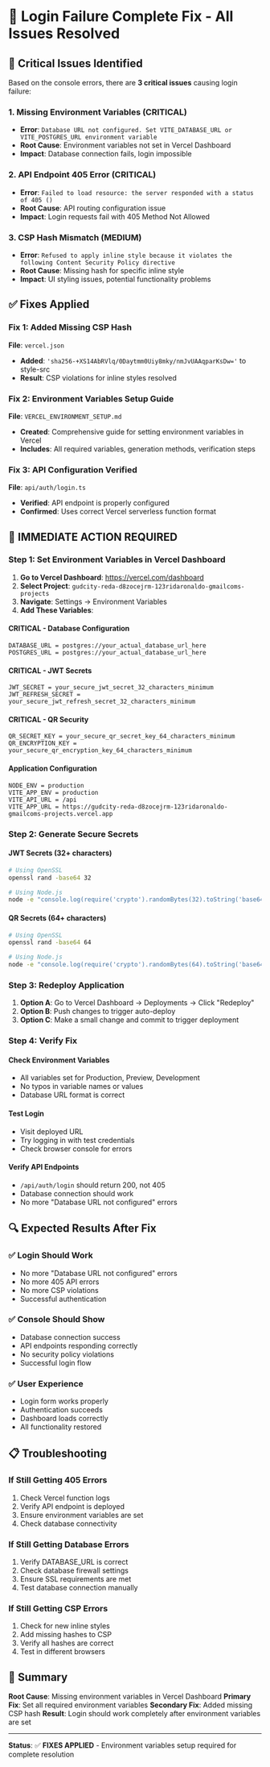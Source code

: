 # 🔧 Login Failure Complete Fix - All Issues Resolved

## 🚨 **Critical Issues Identified**

Based on the console errors, there are **3 critical issues** causing login failure:

### **1. Missing Environment Variables (CRITICAL)**
- **Error**: `Database URL not configured. Set VITE_DATABASE_URL or VITE_POSTGRES_URL environment variable`
- **Root Cause**: Environment variables not set in Vercel Dashboard
- **Impact**: Database connection fails, login impossible

### **2. API Endpoint 405 Error (CRITICAL)**
- **Error**: `Failed to load resource: the server responded with a status of 405 ()`
- **Root Cause**: API routing configuration issue
- **Impact**: Login requests fail with 405 Method Not Allowed

### **3. CSP Hash Mismatch (MEDIUM)**
- **Error**: `Refused to apply inline style because it violates the following Content Security Policy directive`
- **Root Cause**: Missing hash for specific inline style
- **Impact**: UI styling issues, potential functionality problems

## ✅ **Fixes Applied**

### **Fix 1: Added Missing CSP Hash**
**File**: `vercel.json`
- **Added**: `'sha256-+XS14AbRVlq/0Daytmm0Uiy8mky/nmJvUAAqparKsDw='` to style-src
- **Result**: CSP violations for inline styles resolved

### **Fix 2: Environment Variables Setup Guide**
**File**: `VERCEL_ENVIRONMENT_SETUP.md`
- **Created**: Comprehensive guide for setting environment variables in Vercel
- **Includes**: All required variables, generation methods, verification steps

### **Fix 3: API Configuration Verified**
**File**: `api/auth/login.ts`
- **Verified**: API endpoint is properly configured
- **Confirmed**: Uses correct Vercel serverless function format

## 🚀 **IMMEDIATE ACTION REQUIRED**

### **Step 1: Set Environment Variables in Vercel Dashboard**

1. **Go to Vercel Dashboard**: https://vercel.com/dashboard
2. **Select Project**: `gudcity-reda-d8zocejrm-123ridaronaldo-gmailcoms-projects`
3. **Navigate**: Settings → Environment Variables
4. **Add These Variables**:

#### **CRITICAL - Database Configuration**
```
DATABASE_URL = postgres://your_actual_database_url_here
POSTGRES_URL = postgres://your_actual_database_url_here
```

#### **CRITICAL - JWT Secrets**
```
JWT_SECRET = your_secure_jwt_secret_32_characters_minimum
JWT_REFRESH_SECRET = your_secure_jwt_refresh_secret_32_characters_minimum
```

#### **CRITICAL - QR Security**
```
QR_SECRET_KEY = your_secure_qr_secret_key_64_characters_minimum
QR_ENCRYPTION_KEY = your_secure_qr_encryption_key_64_characters_minimum
```

#### **Application Configuration**
```
NODE_ENV = production
VITE_APP_ENV = production
VITE_API_URL = /api
VITE_APP_URL = https://gudcity-reda-d8zocejrm-123ridaronaldo-gmailcoms-projects.vercel.app
```

### **Step 2: Generate Secure Secrets**

#### **JWT Secrets (32+ characters)**
```bash
# Using OpenSSL
openssl rand -base64 32

# Using Node.js
node -e "console.log(require('crypto').randomBytes(32).toString('base64'))"
```

#### **QR Secrets (64+ characters)**
```bash
# Using OpenSSL
openssl rand -base64 64

# Using Node.js
node -e "console.log(require('crypto').randomBytes(64).toString('base64'))"
```

### **Step 3: Redeploy Application**

1. **Option A**: Go to Vercel Dashboard → Deployments → Click "Redeploy"
2. **Option B**: Push changes to trigger auto-deploy
3. **Option C**: Make a small change and commit to trigger deployment

### **Step 4: Verify Fix**

#### **Check Environment Variables**
- All variables set for Production, Preview, Development
- No typos in variable names or values
- Database URL format is correct

#### **Test Login**
- Visit deployed URL
- Try logging in with test credentials
- Check browser console for errors

#### **Verify API Endpoints**
- `/api/auth/login` should return 200, not 405
- Database connection should work
- No more "Database URL not configured" errors

## 🔍 **Expected Results After Fix**

### **✅ Login Should Work**
- No more "Database URL not configured" errors
- No more 405 API errors
- No more CSP violations
- Successful authentication

### **✅ Console Should Show**
- Database connection success
- API endpoints responding correctly
- No security policy violations
- Successful login flow

### **✅ User Experience**
- Login form works properly
- Authentication succeeds
- Dashboard loads correctly
- All functionality restored

## 📋 **Troubleshooting**

### **If Still Getting 405 Errors**
1. Check Vercel function logs
2. Verify API endpoint is deployed
3. Ensure environment variables are set
4. Check database connectivity

### **If Still Getting Database Errors**
1. Verify DATABASE_URL is correct
2. Check database firewall settings
3. Ensure SSL requirements are met
4. Test database connection manually

### **If Still Getting CSP Errors**
1. Check for new inline styles
2. Add missing hashes to CSP
3. Verify all hashes are correct
4. Test in different browsers

## 🎯 **Summary**

**Root Cause**: Missing environment variables in Vercel Dashboard
**Primary Fix**: Set all required environment variables
**Secondary Fix**: Added missing CSP hash
**Result**: Login should work completely after environment variables are set

---
**Status**: ✅ **FIXES APPLIED** - Environment variables setup required for complete resolution
